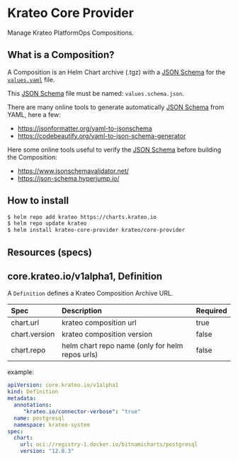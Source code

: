 # Krateo Core Provider

Manage Krateo PlatformOps Compositions.

## What is a Composition?

A Composition is an Helm Chart archive (.tgz) with a [JSON Schema](https://json-schema.org/) for the [`values.yaml`](https://helm.sh/docs/chart_template_guide/values_files/) file.

This [JSON Schema](https://json-schema.org/) file must be named: `values.schema.json`.

There are many online tools to generate automatically [JSON Schema](https://json-schema.org/) from YAML, here a few:

- https://jsonformatter.org/yaml-to-jsonschema
- https://codebeautify.org/yaml-to-json-schema-generator

Here some online tools useful to verify the [JSON Schema](https://json-schema.org/) before building the Composition:

- https://www.jsonschemavalidator.net/
- https://json-schema.hyperjump.io/

## How to install

```sh
$ helm repo add krateo https://charts.krateo.io
$ helm repo update krateo
$ helm install krateo-core-provider krateo/core-provider 
```

## Resources (specs)

## core.krateo.io/v1alpha1, Definition

A `Definition` defines a Krateo Composition Archive URL.

| Spec               | Description                                     | Required |
|:-------------------|:------------------------------------------------|:---------|
| chart.url          | krateo composition url                          | true     |
| chart.version      | krateo composition version                      | false    |
| chart.repo         | helm chart repo name (only for helm repos urls) | false    |

example:

```yaml
apiVersion: core.krateo.io/v1alpha1
kind: Definition
metadata:
  annotations:
     "krateo.io/connector-verbose": "true"
  name: postgresql
  namespace: krateo-system
spec:
  chart:
    url: oci://registry-1.docker.io/bitnamicharts/postgresql
    version: "12.8.3"
```

